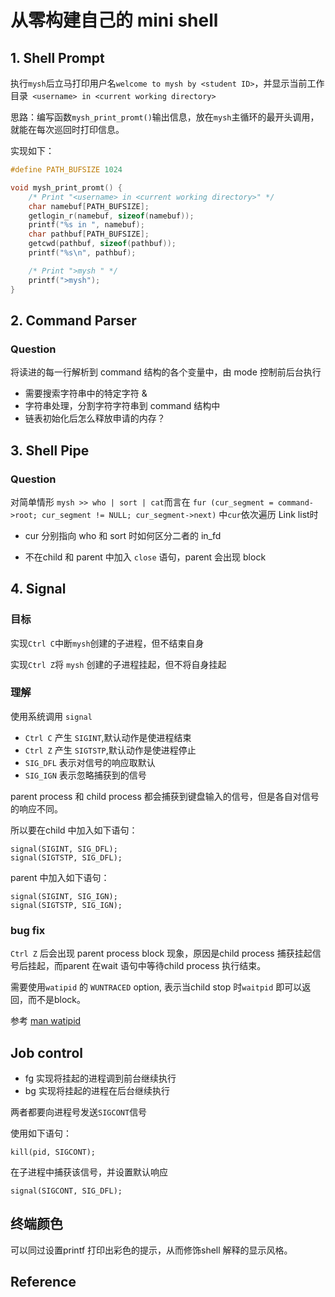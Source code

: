 # 从零构建自己的 mini shell

## 1. Shell Prompt

执行`mysh`后立马打印用户名`welcome to mysh by <student ID>`，并显示当前工作目录` <username> in <current working directory>`

思路：编写函数`mysh_print_promt()`输出信息，放在`mysh`主循环的最开头调用，就能在每次巡回时打印信息。

实现如下：

```C
#define PATH_BUFSIZE 1024

void mysh_print_promt() {
    /* Print "<username> in <current working directory>" */
    char namebuf[PATH_BUFSIZE];
    getlogin_r(namebuf, sizeof(namebuf));
    printf("%s in ", namebuf);
    char pathbuf[PATH_BUFSIZE];
    getcwd(pathbuf, sizeof(pathbuf));
    printf("%s\n", pathbuf);

    /* Print ">mysh " */
    printf(">mysh");
}
``````

## 2. Command Parser


### Question

将读进的每一行解析到 command 结构的各个变量中，由 mode 控制前后台执行
* 需要搜索字符串中的特定字符 & 
* 字符串处理，分割字符字符串到 command 结构中
* 链表初始化后怎么释放申请的内存？


## 3. Shell Pipe

### Question

对简单情形 `mysh >> who | sort | cat`而言在
`fur (cur_segment = command->root; cur_segment != NULL; cur_segment->next)`
中`cur`依次遍历 Link list时
* cur 分别指向 who 和 sort 时如何区分二者的 in_fd

* 不在child 和 parent 中加入 `close` 语句，parent 会出现 block

## 4. Signal

### 目标

实现`Ctrl C`中断`mysh`创建的子进程，但不结束自身

实现`Ctrl Z`将 `mysh` 创建的子进程挂起，但不将自身挂起

### 理解

使用系统调用 `signal`

* `Ctrl C` 产生 `SIGINT`,默认动作是使进程结束
* `Ctrl Z` 产生 `SIGTSTP`,默认动作是使进程停止
* `SIG_DFL` 表示对信号的响应取默认
* `SIG_IGN` 表示忽略捕获到的信号

parent process 和 child process 都会捕获到键盘输入的信号，但是各自对信号的响应不同。

所以要在child 中加入如下语句：

    signal(SIGINT, SIG_DFL);
    signal(SIGTSTP, SIG_DFL);

parent 中加入如下语句：

    signal(SIGINT, SIG_IGN);
    signal(SIGTSTP, SIG_IGN);

### bug fix

`Ctrl Z` 后会出现 parent process block 现象，原因是child process 捕获挂起信号后挂起，而parent 在wait 语句中等待child process 执行结束。

需要使用`watipid` 的 `WUNTRACED` option, 表示当child stop 时`waitpid` 即可以返回，而不是block。

参考 [man watipid](http://linux.die.net/man/2/waitpid)


## Job control

* fg 实现将挂起的进程调到前台继续执行
* bg 实现将挂起的进程在后台继续执行

两者都要向进程号发送`SIGCONT`信号

使用如下语句：

    kill(pid, SIGCONT);

在子进程中捕获该信号，并设置默认响应

    signal(SIGCONT, SIG_DFL);

## 终端颜色

可以同过设置printf 打印出彩色的提示，从而修饰shell 解释的显示风格。

## Reference


